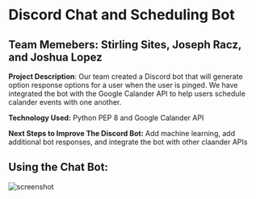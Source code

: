 # Discord Chat and Scheduling Bot
## Team Memebers: Stirling Sites, Joseph Racz, and Joshua Lopez
**Project Description**: Our team created a Discord bot that will generate option response options for a user when the user is pinged. We have integrated the bot with the Google Calander API to help users schedule calander events with one another.

**Technology Used:** Python PEP 8 and Google Calander API

**Next Steps to Improve The Discord Bot:** Add machine learning, add additional bot responses, and integrate the bot with other claander APIs

## Using the Chat Bot:
![screenshot](https://github.com/stirlingsites/Discord-ChatBot/blob/main/ChatBot1.png)

